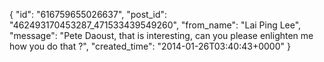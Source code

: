  {
   "id": "616759655026637",
   "post_id": "462493170453287_471533439549260",
   "from_name": "Lai Ping Lee",
   "message": "Pete Daoust, that is interesting, can you please enlighten me how you  do that ?",
   "created_time": "2014-01-26T03:40:43+0000"
 }
